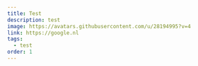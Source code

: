 ```yaml
---
title: Test
description: test
image: https://avatars.githubusercontent.com/u/28194995?v=4
link: https://google.nl
tags:
  - test
order: 1
---
```

